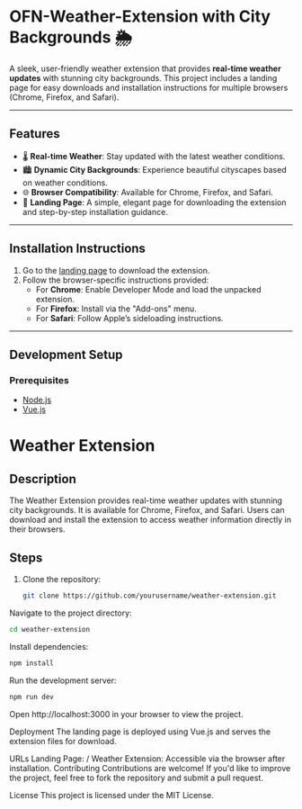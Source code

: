 # OFN-Weather-Extension with City Backgrounds 🌦️

A sleek, user-friendly weather extension that provides **real-time weather updates** with stunning city backgrounds. This project includes a landing page for easy downloads and installation instructions for multiple browsers (Chrome, Firefox, and Safari).

---

## Features
- 🌡️ **Real-time Weather**: Stay updated with the latest weather conditions.
- 🏙️ **Dynamic City Backgrounds**: Experience beautiful cityscapes based on weather conditions.
- 🌐 **Browser Compatibility**: Available for Chrome, Firefox, and Safari.
- 🚀 **Landing Page**: A simple, elegant page for downloading the extension and step-by-step installation guidance.

---

## Installation Instructions

1. Go to the [landing page](#) to download the extension.
2. Follow the browser-specific instructions provided:
   - For **Chrome**: Enable Developer Mode and load the unpacked extension.
   - For **Firefox**: Install via the "Add-ons" menu.
   - For **Safari**: Follow Apple’s sideloading instructions.

---

## Development Setup

### Prerequisites
- [Node.js](https://nodejs.org/)
- [Vue.js](https://vuejs.org/)

# Weather Extension

## Description
The Weather Extension provides real-time weather updates with stunning city backgrounds. It is available for Chrome, Firefox, and Safari. Users can download and install the extension to access weather information directly in their browsers.

## Steps

1. Clone the repository:
   ```bash
   git clone https://github.com/yourusername/weather-extension.git
   ```

Navigate to the project directory:
   ```bash
   cd weather-extension
   ```

Install dependencies:
   ```bash
   npm install
   ```

Run the development server:
   ```bash
   npm run dev
   ```


Open http://localhost:3000 in your browser to view the project.

Deployment
The landing page is deployed using Vue.js and serves the extension files for download.

URLs
Landing Page: /
Weather Extension: Accessible via the browser after installation.
Contributing
Contributions are welcome! If you'd like to improve the project, feel free to fork the repository and submit a pull request.

License
This project is licensed under the MIT License.
